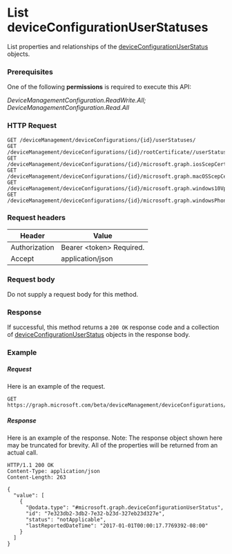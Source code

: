 ﻿# List deviceConfigurationUserStatuses
List properties and relationships of the [deviceConfigurationUserStatus](../resources/intune_deviceconfig_deviceconfigurationuserstatus.md) objects.
### Prerequisites
One of the following **permissions** is required to execute this API:

*DeviceManagementConfiguration.ReadWrite.All; DeviceManagementConfiguration.Read.All*
### HTTP Request
<!-- {
  "blockType": "ignored"
}
-->
```http
GET /deviceManagement/deviceConfigurations/{id}/userStatuses/
GET /deviceManagement/deviceConfigurations/{id}/rootCertificate//userStatuses/
GET /deviceManagement/deviceConfigurations/{id}/microsoft.graph.iosScepCertificateProfile/rootCertificate//userStatuses/
GET /deviceManagement/deviceConfigurations/{id}/microsoft.graph.macOSScepCertificateProfile/rootCertificate//userStatuses/
GET /deviceManagement/deviceConfigurations/{id}/microsoft.graph.windows10VpnConfiguration/identityCertificate//userStatuses/
GET /deviceManagement/deviceConfigurations/{id}/microsoft.graph.windowsPhone81VpnConfiguration/identityCertificate//userStatuses/
```

### Request headers
|Header|Value|
|---|---|
|Authorization|Bearer &lt;token&gt; Required.|
|Accept|application/json|

### Request body
Do not supply a request body for this method.

### Response
If successful, this method returns a `200 OK` response code and a collection of [deviceConfigurationUserStatus](../resources/intune_deviceconfig_deviceconfigurationuserstatus.md) objects in the response body.

### Example
##### Request
Here is an example of the request.
```http
GET https://graph.microsoft.com/beta/deviceManagement/deviceConfigurations/{id}/userStatuses/
```

##### Response
Here is an example of the response. Note: The response object shown here may be truncated for brevity. All of the properties will be returned from an actual call.
```http
HTTP/1.1 200 OK
Content-Type: application/json
Content-Length: 263

{
  "value": [
    {
      "@odata.type": "#microsoft.graph.deviceConfigurationUserStatus",
      "id": "7e323db2-3db2-7e32-b23d-327eb23d327e",
      "status": "notApplicable",
      "lastReportedDateTime": "2017-01-01T00:00:17.7769392-08:00"
    }
  ]
}
```



